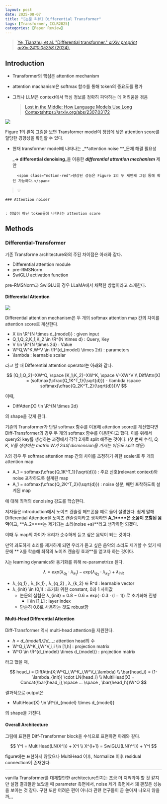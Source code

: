 ```yaml
---
layout: post
date: 2025-08-07
title: "[논문 리뷰] Differential Transformer"
tags: [Transformer, ICLR2025]
categories: [Paper Review]
---
```


> [Ye, Tianzhu, et al. "Differential transformer." ](https://arxiv.org/abs/2410.05258)[_arXiv preprint arXiv:2410.05258_](https://arxiv.org/abs/2410.05258)[ (2024).](https://arxiv.org/abs/2410.05258)



## Introduction

- Transformer의 핵심은 attention mechanism
- attention machanism은 softmax 함수를 통해 token의 중요도를 평가
- 그러나 LLM은 context에서 핵심 정보를 정확히 파악하는 데 어려움을 겪음

	> [Lost in the Middle: How Language Models Use Long Contextshttps://arxiv.org/abs/2307.03172](https://arxiv.org/abs/2307.03172)


![](https://prod-files-secure.s3.us-west-2.amazonaws.com/542b861c-36a8-4051-84e5-8804b6728dba/9083ea56-691a-4752-ae26-47f403431ac8/image.png?X-Amz-Algorithm=AWS4-HMAC-SHA256&X-Amz-Content-Sha256=UNSIGNED-PAYLOAD&X-Amz-Credential=ASIAZI2LB4663UYPLHPL%2F20250923%2Fus-west-2%2Fs3%2Faws4_request&X-Amz-Date=20250923T210059Z&X-Amz-Expires=3600&X-Amz-Security-Token=IQoJb3JpZ2luX2VjEMT%2F%2F%2F%2F%2F%2F%2F%2F%2F%2FwEaCXVzLXdlc3QtMiJIMEYCIQDFZ7VrGO2UAzM1eWUhdgucPgByaGdGm%2FjTxv2Z4shgzwIhAL8AEZ0vmjtEyYZOuXVHGHve%2BpKMIZz%2F9pl85gjmP55WKv8DCE0QABoMNjM3NDIzMTgzODA1Igwyl4v%2F3tTeFECACG8q3AP6VfrdJisXFhJ6hwKSxSR1upJgX9ui8cJEkLURnLFzMZRqnNRwpFbsghn5S6YJVSCuEPkWy91CYE6rRVKu9xagh4mlfhZKMHM6dGvNKdQubBc8CjN%2B32uiCy%2BuqKE%2FJuruJDelMGyGSCosQdC1DPG84qwW65JsSkpfhebuJPEILg1KQT9Hle4zg5RDUIJhA0xmKyP7OPXOwYUBgAgleO3pMPYkJ6KefWVGJU0VnpuEeiHau3Tduo%2FOcpkaxJaWrkfaJtJs76xA7i2aB6AD4Vf8cWEKQzQsh3PKgWR73CBcH%2BYlj6Mlo%2BxH155B1Kgi9cgDZzfbeQBEBHCDYwPY5i3fL9DTgT1UNLyNA%2F2LJp4hKJRycq1Fzm5LWdIOYycUDQvowLpKL%2FHjP35hz08df6mVjxmPxUwIKCZ%2Bo9RsfS92ebdErCUhI2LZxJ96y0cdVu%2BUeMcpif7ViiEBwCEqU4pvwsixCgUHsiFgCMwsm7TwKCWrs2CcDPYifWeHAsWn%2Fp4fx19tnwcmX2FzocMEAK0xqRnIPbbnKwiOKt6xfqths%2BYanvbxIcDfwylgyOmG7LxBv77tATwKSQoMi80jqhFcIYwlQdlZrydOVpXPUUOSZFP7o2XllcuHeM4S3DDlgMzGBjqkATjgzp1oweMD8mULB0HuLnK2yB8AND0dRGc3K7zOWSwQUVVjPSLVcj3yICWr7BQWNUajKjm2qD%2FWBM%2FA568yICXD9Pp%2BFHxZgiCwfplr2ub7TqhhKOybi1VORDr3HelHg5idP%2Fm6tgXc%2BCGi1nkLlpIvEPmbCLpIZmX9dQ0Txulghhi%2FU%2BURiwNPgmwMYGKHpp5L7JGp90Uy8Riccm7n%2BnuUEZUp&X-Amz-Signature=b8074bd56e06db8baccbf92f5f1d279b1cf0a94adbd94e5e140a6e242a3551b8&X-Amz-SignedHeaders=host&x-amz-checksum-mode=ENABLED&x-id=GetObject)


Figure 1의 왼쪽 그림을 보면 Transformer model이 정답에 낮은 attention score를 할당한 경향성을 확인할 수 있다.

- 현재 transformer model에 나타나는 _**attention noise **_문제 해결 필요성

	_**→ differential denoising**_을 이용한 _**differential attention mechanism**_ 제안


		<span class="notion-red">향상된 성능은 Figure 1의 두 세번째 그림 통해 확인 가능하다.</span>


> 💡 


	### Attention noise?


	: 정답이 아닌 token들에 나타나는 attention score



## Methods



### Differential-Transformer


기존 Transforme architecture와의 주된 차이점은 아래와 같다.

- Differential attention module
- pre-RMSNorm
- SwiGLU activation function

pre-RMSNorm과 SwiGLU의 경우 LLaMA에서 채택한 방법이라고 소개한다.



#### Differential Attention


![](https://prod-files-secure.s3.us-west-2.amazonaws.com/542b861c-36a8-4051-84e5-8804b6728dba/116d70b2-1963-4810-9167-f4c7d8a06e8f/image.png?X-Amz-Algorithm=AWS4-HMAC-SHA256&X-Amz-Content-Sha256=UNSIGNED-PAYLOAD&X-Amz-Credential=ASIAZI2LB4663UYPLHPL%2F20250923%2Fus-west-2%2Fs3%2Faws4_request&X-Amz-Date=20250923T210059Z&X-Amz-Expires=3600&X-Amz-Security-Token=IQoJb3JpZ2luX2VjEMT%2F%2F%2F%2F%2F%2F%2F%2F%2F%2FwEaCXVzLXdlc3QtMiJIMEYCIQDFZ7VrGO2UAzM1eWUhdgucPgByaGdGm%2FjTxv2Z4shgzwIhAL8AEZ0vmjtEyYZOuXVHGHve%2BpKMIZz%2F9pl85gjmP55WKv8DCE0QABoMNjM3NDIzMTgzODA1Igwyl4v%2F3tTeFECACG8q3AP6VfrdJisXFhJ6hwKSxSR1upJgX9ui8cJEkLURnLFzMZRqnNRwpFbsghn5S6YJVSCuEPkWy91CYE6rRVKu9xagh4mlfhZKMHM6dGvNKdQubBc8CjN%2B32uiCy%2BuqKE%2FJuruJDelMGyGSCosQdC1DPG84qwW65JsSkpfhebuJPEILg1KQT9Hle4zg5RDUIJhA0xmKyP7OPXOwYUBgAgleO3pMPYkJ6KefWVGJU0VnpuEeiHau3Tduo%2FOcpkaxJaWrkfaJtJs76xA7i2aB6AD4Vf8cWEKQzQsh3PKgWR73CBcH%2BYlj6Mlo%2BxH155B1Kgi9cgDZzfbeQBEBHCDYwPY5i3fL9DTgT1UNLyNA%2F2LJp4hKJRycq1Fzm5LWdIOYycUDQvowLpKL%2FHjP35hz08df6mVjxmPxUwIKCZ%2Bo9RsfS92ebdErCUhI2LZxJ96y0cdVu%2BUeMcpif7ViiEBwCEqU4pvwsixCgUHsiFgCMwsm7TwKCWrs2CcDPYifWeHAsWn%2Fp4fx19tnwcmX2FzocMEAK0xqRnIPbbnKwiOKt6xfqths%2BYanvbxIcDfwylgyOmG7LxBv77tATwKSQoMi80jqhFcIYwlQdlZrydOVpXPUUOSZFP7o2XllcuHeM4S3DDlgMzGBjqkATjgzp1oweMD8mULB0HuLnK2yB8AND0dRGc3K7zOWSwQUVVjPSLVcj3yICWr7BQWNUajKjm2qD%2FWBM%2FA568yICXD9Pp%2BFHxZgiCwfplr2ub7TqhhKOybi1VORDr3HelHg5idP%2Fm6tgXc%2BCGi1nkLlpIvEPmbCLpIZmX9dQ0Txulghhi%2FU%2BURiwNPgmwMYGKHpp5L7JGp90Uy8Riccm7n%2BnuUEZUp&X-Amz-Signature=beef57571ebf01b41917b3dd20a80227fbaab9324e8449fdb638c9512868552e&X-Amz-SignedHeaders=host&x-amz-checksum-mode=ENABLED&x-id=GetObject)


Differential attention mechanism은 두 개의 softmax attention map 간의 차이를 attention score로 계산한다.

- X \in \R^{N \times d\_{model}} : given input
- Q\_1,Q\_2,K\_1,K\_2 \in \R^{N \times d} : Query, Key
- V \in \R^{N \times 2d} : Value
- W^Q,W^K,W^V \in \R^{d\_{model} \times 2d} : parameters
- \lambda : learnable scalar

라고 할 때 Differential attention operator는 아래와 같다.


$$
[Q_1;Q_2]=XW^Q, \space [K_1;K_2]=XW^K, \space V=XW^V \\
DiffAttn(X) = (softmax(\cfrac{Q_1K^T_1}{\sqrt{d}}) - \lambda \space softmax(\cfrac{Q_2K^T_2}{\sqrt{d}}))V
$$


이때,

- DiffAtten(X) \in \R^{N \times 2d}

의 shape을 갖게 된다.


기존의 Transformer가 단일 softmax 함수를 이용해 attention score를 계산했다면 Diff-Transformer의 경우 두 개의 softmax 함수를 이용한다고 했다. 이를 위해서 query와 key를 생성하는 과정에서 각각 2개로 split 해주는 것이다. <span class="notion-red">(첫 번째 수식, </span><span class="notion-red">_Q, K, V를 생성하는 matrix W가 2d의 dismension을 가지는 이유도 split 때문_</span><span class="notion-red">)</span>


 λ의 경우 두 softmax attention map 간의 차이를 조정하기 위한 scaler로 두 개의 attention map

- A\_1 = softmax(\cfrac{Q\_1K^T\_1}{\sqrt{d}}) : 주요 신호(relevant context)와 noise 포착하도록 설계된 map
- A\_1 = softmax(\cfrac{Q\_2K^T\_2}{\sqrt{d}}) : noise 성분, 패턴 포착하도록 설계된 map 

에 대해 최적의 denoising 강도를 학습한다.


저자들은 introduction에서 노이즈 캔슬링 헤드폰을 예로 들어 설명한다. 쉽게 말해 Differential Attention을 노이즈 캔슬링이라고 생각하면 **A\_1****은 소음이 포함된 음악**이고, **A\_2****는 제거되는 소리(noise +a)**라고 생각하면 되겠다. 


이때 두 map의 차이가 우리가 순수하게 듣고 싶은 음악이 되는 것이다. 


만약 과도하게 소리를 제거하게 되면 우리가 듣고 싶은 음악의 소리도 제거할 수 있기 때문에 ** λ를 학습해 최적의 노이즈 캔슬링 효과**를 얻고자 하는 것이다.


λ는 learning dynamics와 동기화를 위해 re-parametrize 된다.


$$
\lambda = exp(\lambda_{q_1} \cdot \lambda_{k_1}) - exp(\lambda_{q_2} \cdot \lambda_{k_2}) + \lambda_{init}
$$

- λ\_{q\_1} , λ\_{k\_1} , λ\_{q\_2} , λ\_{k\_2} ∈ R^d : learnable vector
- λ\_{init} \in (0,1) : 초기화 위한 constant, 0과 1 사이값
	- 논문의 실험은 λ\_{init} = 0.8 − 0.6 × exp(−0.3 · (l − 1)) 로 초기화해 진행
		- l \in [1,L] : layer index
	- 단순히 0.8로 사용하는 것도 robust함


#### **Multi-Head Differential Attention**


Diff-Transformer 역시 multi-head attention을 지원한다.

- _h = d\_{model}/2d__ _: attention head의 수
- W^Q\_i,W^K\_i,W^V\_i,i \in [1,h] : projection matrix
- W^O \in \R^{d\_{model} \times d\_{model}} : projection matrix

라고 했을 때,


$$
head_i = DiffAttn(X;W^Q_i,W^K_i,W^V_i,\lambda) \\
\bar{head_i} = (1-\lambda_{init}) \cdot LN(head_i) \\
MultiHead(X) = Concat(\bar{head_i},\space ... \space , \bar{head_h})W^O
$$


결과적으로 output은

- MultiHead(X) \in \R^{d\_{model} \times d\_{model}}

의 shape을 가진다.



#### Overall Architecture


그림에 표현된 Diff-Transformer block을 수식으로 표현하면 아래와 같다.


$$
Y^l = MultiHead(LN(X^l)) + X^l \\
X^{l+1} = SwiGLU(LN(Y^l)) + Y^l
$$


figure에는 표현하지 않았으나 MultiHead 이후, Normalize 이후 residual connection이 존재한다.


---


vanilla Transformer를 대체할만한 architecture인지는 조금 더 지켜봐야 할 것 같지만 실험 결과들만 보았을 때 parameter 측면에서, noise 제거 측면에서 꽤 괜찮은 성능을 보이는 것 같다. 구현 또한 어려운 편이 아니라 관련 연구들이 곧 쏟아져 나오지 않을까,,,

